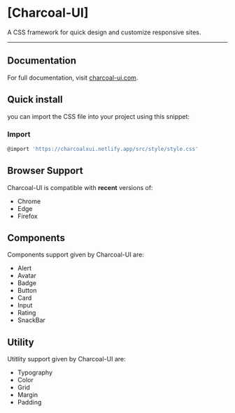 # [Charcoal-UI]
A CSS framework for quick design and customize responsive sites.

-------------------
## Documentation

For full documentation, visit [charcoal-ui.com](https://charcoalxui.netlify.app/).

## Quick install

you can import the CSS file into your project using this snippet:

### Import

```sh
@import 'https://charcoalxui.netlify.app/src/style/style.css'
```

## Browser Support

Charcoal-UI is compatible with **recent** versions of:

- Chrome
- Edge
- Firefox

## Components
Components support given by Charcoal-UI are:

- Alert
- Avatar
- Badge
- Button
- Card
- Input
- Rating
- SnackBar

## Utility

Utitlity support given by Charcoal-UI are:

- Typography
- Color
- Grid
- Margin
- Padding
